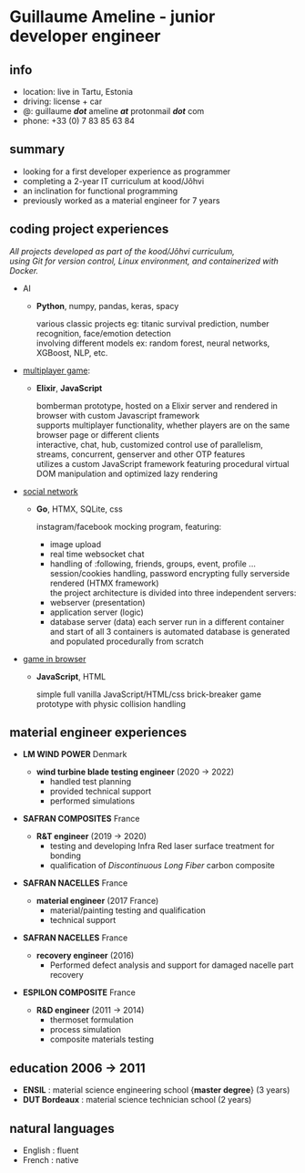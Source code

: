 
# Guillaume Ameline - junior developer engineer 

## info
- location: live in Tartu, Estonia
- driving: license + car
- @: guillaume ***dot*** ameline ***at*** protonmail ***dot*** com
- phone: +33 (0) 7 83 85 63 84 

## summary
- looking for a first developer experience as programmer
- completing a 2-year IT curriculum at kood/Jõhvi
- an inclination for functional programming
- previously worked as a material engineer for 7 years

## coding project experiences
  *All projects developed as part of the kood/Jõhvi curriculum,*   
  *using Git for version control, Linux environment, and containerized with Docker.*

- AI
  - **Python**, numpy, pandas, keras, spacy

      various classic projects eg: titanic survival prediction, number recognition, face/emotion detection  
      involving different models ex: random forest, neural networks, XGBoost, NLP, etc.    
    
- [multiplayer game](https://github.com/g-ameline/bomberman): 
  - **Elixir**, **JavaScript** 

      bomberman prototype, hosted on a Elixir server and rendered in browser with custom Javascript framework  
      supports multiplayer functionality, whether players are on the same browser page or different clients  
      interactive, chat, hub, customized control 
      use of parallelism, streams, concurrent, genserver and other OTP features  
      utilizes a custom JavaScript framework featuring procedural virtual DOM manipulation and optimized lazy rendering  

- [social network](https://github.com/g-ameline/social-network)  
  - **Go**, HTMX, SQLite, css

      instagram/facebook mocking program, featuring:
      - image upload
      - real time websocket chat
      - handling of :following, friends, groups, event, profile ...
      session/cookies handling, password encrypting
      fully serverside rendered (HTMX framework)  
      the project architecture is divided into three independent servers:  
      - webserver (presentation) 
      - application server (logic)
      - database server (data) 
      each server run in a different container and start of all 3 containers is automated
      database is generated and populated procedurally from scratch

- [game in browser](https://github.com/g-ameline/brick-breaker-in-browser.git)
  - **JavaScript**, HTML

      simple full vanilla JavaScript/HTML/css brick-breaker game prototype with physic collision handling   
      
## material engineer experiences

  * **LM WIND POWER** Denmark   
    * **wind turbine blade testing engineer** (2020 → 2022)
      * handled test planning
      * provided technical support 
      * performed simulations

  * **SAFRAN COMPOSITES** France

    * **R&T engineer** (2019 → 2020)
      * testing and developing Infra Red laser surface treatment for bonding
      * qualification of *Discontinuous Long Fiber* carbon composite

  * **SAFRAN NACELLES** France
    * **material engineer** (2017 France)
      * material/painting testing and qualification
      * technical support

  * **SAFRAN NACELLES** France
    * **recovery engineer** (2016) 
      * Performed defect analysis and support for damaged nacelle part recovery

  * **ESPILON COMPOSITE** France
    * **R&D engineer** (2011 → 2014) 
      * thermoset formulation 
      * process simulation
      * composite materials testing

## education 2006 → 2011

  * **ENSIL** : material science engineering school {**master degree**} (3 years)
  * **DUT Bordeaux** : material science technician school (2 years)  

## natural languages 
  * English : fluent 
  * French : native
